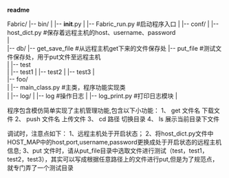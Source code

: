 ﻿**readme**

Fabric/
|-- bin/
|   |-- __init__.py
|   |-- Fabric_run.py                    #启动程序入口 
|
|-- conf/
|   |-- host_dict.py                    #保存着远程主机的host、username、password                   
|   
|-- db/ 
|-- get_save_file                #从远程主机get下来的文件保存处
|-- put_file                     #测试文件保存处，用于put文件至远程主机       
|   |-- test                     
|   |-- test1
|   |-- test2
|   |-- test3
|   
|-- foo/            
|   |-- main_class.py                    #主类，程序功能实现类   
|
|-- log/
|   |-- log                  #操作日志
|   |-- log_print.py         #打印日志模块
|   

				        
程序包含模仿简单实现了主机管理功能,包含以下小功能：
    1、    get   文件名 下载文件
    2、    push  文件名 上传文件
    3、    cd    路径   切换目录
    4、    ls    展示当前目录下文件
        
调试时，注意点如下：
1、远程主机处于开启状态；
2、将host_dict.py文件中HOST_MAP中的host,port,username,password更换成处于开启状态的远程主机信息;
3、put 文件时，请从put_file目录中选取文件进行测试（test，test1，test2，test3），其实可以写成根据任意路径上的文件进行put,但是为了规范点，就专门弄了一个测试目录